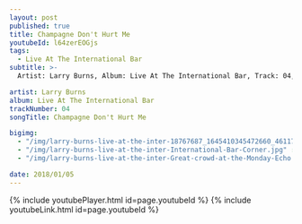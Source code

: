 ```yaml
---
layout: post
published: true
title: Champagne Don't Hurt Me
youtubeId: l64zerEOGjs
tags:
  - Live At The International Bar
subtitle: >-
  Artist: Larry Burns, Album: Live At The International Bar, Track: 04, Title: Champagne Don't Hurt Me

artist: Larry Burns
album: Live At The International Bar
trackNumber: 04
songTitle: Champagne Don't Hurt Me

bigimg:
  - "/img/larry-burns-live-at-the-inter-18767687_1645410345472660_4611724459318311544_n.jpg" : "The International Bar https://www.facebook.com/internationalbardublin/"
  - "/img/larry-burns-live-at-the-inter-International-Bar-Corner.jpg" : "The International Bar https://www.facebook.com/internationalbardublin/"
  - "/img/larry-burns-live-at-the-inter-Great-crowd-at-the-Monday-Echo.jpg" : "The International Bar https://www.facebook.com/internationalbardublin/"

date: 2018/01/05
---
```

{% include youtubePlayer.html id=page.youtubeId %}
{% include youtubeLink.html id=page.youtubeId %}
